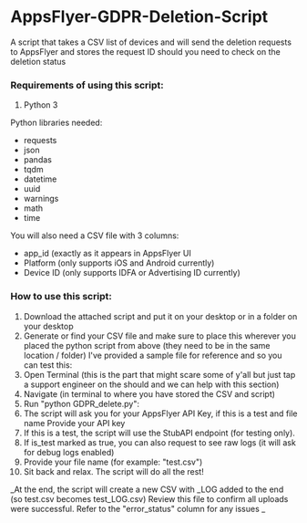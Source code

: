# AppsFlyer-GDPR-Deletion-Script
A script that takes a CSV list of devices and will send the deletion requests to AppsFlyer and stores the request ID should you need to check on the deletion status

### Requirements of using this script:
1. Python 3

Python libraries needed:
* requests
* json
* pandas
* tqdm
* datetime
* uuid
* warnings
* math
* time

You will also need a CSV file with 3 columns:
* app_id (exactly as it appears in AppsFlyer UI
* Platform (only supports iOS and Android currently)
* Device ID (only supports IDFA or Advertising ID currently)


### How to use this script:
1. Download the attached script and put it on your desktop or in a folder on your desktop
1. Generate or find your CSV file and make sure to place this wherever you placed the python script from above (they need to be in the same location / folder)
I've provided a sample file for reference and so you can test this:
1. Open Terminal (this is the part that might scare some of y'all but just tap a support engineer on the should and we can help with this section)
1. Navigate (in terminal to where you have stored the CSV and script)
1. Run "python GDPR_delete.py":
1. The script will ask you for your AppsFlyer API Key, if this is a test and file name
Provide your API key 
  1. If this is a test, the script will use the StubAPI endpoint (for testing only).
  1. If is_test marked as true, you can also request to see raw logs (it will ask for debug logs enabled)
  1. Provide your file name (for example: "test.csv")
1. Sit back and relax. The script will do all the rest!

_At the end, the script will create a new CSV with _LOG added to the end (so test.csv becomes test_LOG.csv)
Review this file to confirm all uploads were successful. Refer to the "error_status" column for any issues _
